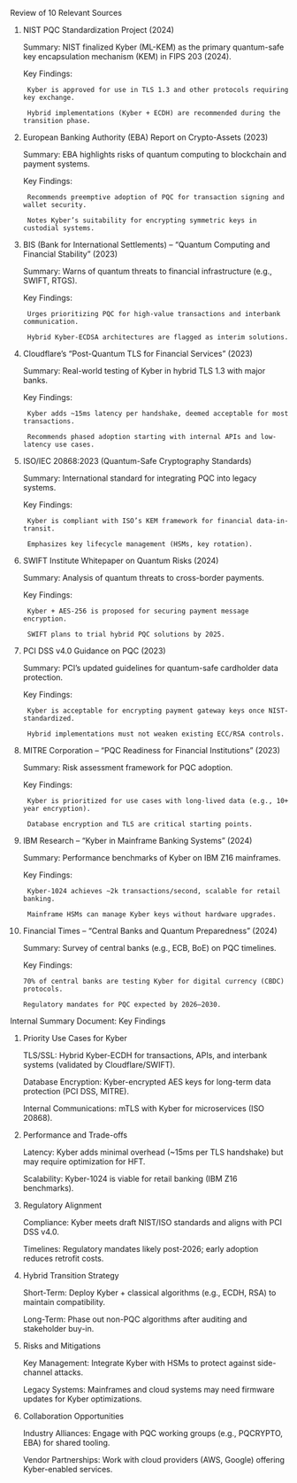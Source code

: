 Review of 10 Relevant Sources
1. NIST PQC Standardization Project (2024)

   Summary: NIST finalized Kyber (ML-KEM) as the primary quantum-safe key encapsulation mechanism (KEM) in FIPS 203 (2024).

   Key Findings:

        Kyber is approved for use in TLS 1.3 and other protocols requiring key exchange.

        Hybrid implementations (Kyber + ECDH) are recommended during the transition phase.

2. European Banking Authority (EBA) Report on Crypto-Assets (2023)

   Summary: EBA highlights risks of quantum computing to blockchain and payment systems.

   Key Findings:

        Recommends preemptive adoption of PQC for transaction signing and wallet security.

        Notes Kyber’s suitability for encrypting symmetric keys in custodial systems.

3. BIS (Bank for International Settlements) – “Quantum Computing and Financial Stability” (2023)

   Summary: Warns of quantum threats to financial infrastructure (e.g., SWIFT, RTGS).

   Key Findings:

        Urges prioritizing PQC for high-value transactions and interbank communication.

        Hybrid Kyber-ECDSA architectures are flagged as interim solutions.

4. Cloudflare’s “Post-Quantum TLS for Financial Services” (2023)

   Summary: Real-world testing of Kyber in hybrid TLS 1.3 with major banks.

   Key Findings:

        Kyber adds ~15ms latency per handshake, deemed acceptable for most transactions.

        Recommends phased adoption starting with internal APIs and low-latency use cases.

5. ISO/IEC 20868:2023 (Quantum-Safe Cryptography Standards)

   Summary: International standard for integrating PQC into legacy systems.

   Key Findings:

        Kyber is compliant with ISO’s KEM framework for financial data-in-transit.

        Emphasizes key lifecycle management (HSMs, key rotation).

6. SWIFT Institute Whitepaper on Quantum Risks (2024)

   Summary: Analysis of quantum threats to cross-border payments.

   Key Findings:

        Kyber + AES-256 is proposed for securing payment message encryption.

        SWIFT plans to trial hybrid PQC solutions by 2025.

7. PCI DSS v4.0 Guidance on PQC (2023)

   Summary: PCI’s updated guidelines for quantum-safe cardholder data protection.

   Key Findings:

        Kyber is acceptable for encrypting payment gateway keys once NIST-standardized.

        Hybrid implementations must not weaken existing ECC/RSA controls.

8. MITRE Corporation – “PQC Readiness for Financial Institutions” (2023)

   Summary: Risk assessment framework for PQC adoption.

   Key Findings:

        Kyber is prioritized for use cases with long-lived data (e.g., 10+ year encryption).

        Database encryption and TLS are critical starting points.

9. IBM Research – “Kyber in Mainframe Banking Systems” (2024)

   Summary: Performance benchmarks of Kyber on IBM Z16 mainframes.

   Key Findings:

        Kyber-1024 achieves ~2k transactions/second, scalable for retail banking.

        Mainframe HSMs can manage Kyber keys without hardware upgrades.

10. Financial Times – “Central Banks and Quantum Preparedness” (2024)

    Summary: Survey of central banks (e.g., ECB, BoE) on PQC timelines.

    Key Findings:

        70% of central banks are testing Kyber for digital currency (CBDC) protocols.

        Regulatory mandates for PQC expected by 2026–2030.

Internal Summary Document: Key Findings
1. Priority Use Cases for Kyber

   TLS/SSL: Hybrid Kyber-ECDH for transactions, APIs, and interbank systems (validated by Cloudflare/SWIFT).

   Database Encryption: Kyber-encrypted AES keys for long-term data protection (PCI DSS, MITRE).

   Internal Communications: mTLS with Kyber for microservices (ISO 20868).

2. Performance and Trade-offs

   Latency: Kyber adds minimal overhead (~15ms per TLS handshake) but may require optimization for HFT.

   Scalability: Kyber-1024 is viable for retail banking (IBM Z16 benchmarks).

3. Regulatory Alignment

   Compliance: Kyber meets draft NIST/ISO standards and aligns with PCI DSS v4.0.

   Timelines: Regulatory mandates likely post-2026; early adoption reduces retrofit costs.

4. Hybrid Transition Strategy

   Short-Term: Deploy Kyber + classical algorithms (e.g., ECDH, RSA) to maintain compatibility.

   Long-Term: Phase out non-PQC algorithms after auditing and stakeholder buy-in.

5. Risks and Mitigations

   Key Management: Integrate Kyber with HSMs to protect against side-channel attacks.

   Legacy Systems: Mainframes and cloud systems may need firmware updates for Kyber optimizations.

6. Collaboration Opportunities

   Industry Alliances: Engage with PQC working groups (e.g., PQCRYPTO, EBA) for shared tooling.

   Vendor Partnerships: Work with cloud providers (AWS, Google) offering Kyber-enabled services.